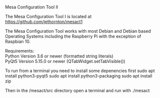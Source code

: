 Mesa Configuration Tool II

The Mesa Configuration Tool I is located at https://github.com/jethornton/mesact1

The Mesa Configuration Tool works with most Debian and Debian based Operating
Systems including the Raspberry Pi with the exception of Raspbian 10.

Requirements:\
Python Version 3.6 or newer (formatted string literals)\
PyQt5 Version 5.15.0 or newer (QTabWidget.setTabVisible())

To run from a terminal you need to install some depenencies first
sudo apt install python3-pyqt5
sudo apt install python3-packaging
sudo apt install zip

Then in the /mesact/src directory open a terminal and run with ./mesact

